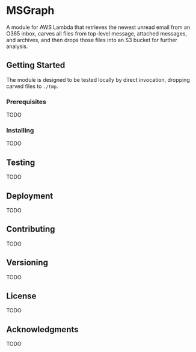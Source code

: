 # MSGraph

A module for AWS Lambda that retrieves the newest unread email from an O365 inbox, carves all files from top-level message, attached messages, and archives, and then drops those files into an S3 bucket for further analysis.

## Getting Started

The module is designed to be tested locally by direct invocation, dropping carved files to ```./tmp```.

### Prerequisites

TODO

### Installing

TODO

## Testing

TODO

## Deployment

TODO

## Contributing

TODO

## Versioning

TODO 

## License

TODO

## Acknowledgments

TODO
